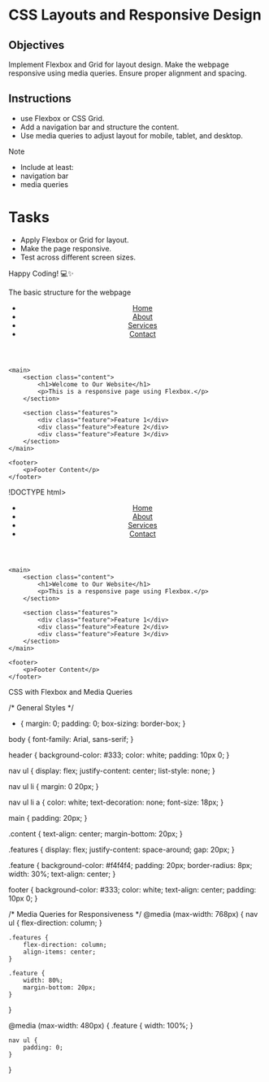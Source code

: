 # CSS Layouts and Responsive Design

## Objectives

Implement Flexbox and Grid for layout design.
Make the webpage responsive using media queries.
Ensure proper alignment and spacing.

## Instructions

- use Flexbox or CSS Grid.
- Add a navigation bar and structure the content.
- Use media queries to adjust layout for mobile, tablet, and desktop.

>[!NOTE]
>  - Include at least:
>  - navigation bar
>  - media queries

# Tasks

- Apply Flexbox or Grid for layout.
- Make the page responsive.
- Test across different screen sizes.

Happy Coding! 💻✨

The basic structure for the webpage


<!DOCTYPE html>
<html lang="en">
<head>
    <meta charset="UTF-8">
    <meta name="viewport" content="width=device-width, initial-scale=1.0">
    <title>Responsive Design with Flexbox</title>
    <link rel="stylesheet" href="styles.css">
</head>
<body>
    <header>
        <nav>
            <ul>
                <li><a href="#">Home</a></li>
                <li><a href="#">About</a></li>
                <li><a href="#">Services</a></li>
                <li><a href="#">Contact</a></li>
            </ul>
        </nav>
    </header>

    <main>
        <section class="content">
            <h1>Welcome to Our Website</h1>
            <p>This is a responsive page using Flexbox.</p>
        </section>

        <section class="features">
            <div class="feature">Feature 1</div>
            <div class="feature">Feature 2</div>
            <div class="feature">Feature 3</div>
        </section>
    </main>

    <footer>
        <p>Footer Content</p>
    </footer>
</body>
</html>


!DOCTYPE html>
<html lang="en">
<head>
    <meta charset="UTF-8">
    <meta name="viewport" content="width=device-width, initial-scale=1.0">
    <title>Responsive Design with Flexbox</title>
    <link rel="stylesheet" href="styles.css">
</head>
<body>
    <header>
        <nav>
            <ul>
                <li><a href="#">Home</a></li>
                <li><a href="#">About</a></li>
                <li><a href="#">Services</a></li>
                <li><a href="#">Contact</a></li>
            </ul>
        </nav>
    </header>

    <main>
        <section class="content">
            <h1>Welcome to Our Website</h1>
            <p>This is a responsive page using Flexbox.</p>
        </section>

        <section class="features">
            <div class="feature">Feature 1</div>
            <div class="feature">Feature 2</div>
            <div class="feature">Feature 3</div>
        </section>
    </main>

    <footer>
        <p>Footer Content</p>
    </footer>
</body>
</html>

CSS with Flexbox and Media Queries

/* General Styles */
* {
    margin: 0;
    padding: 0;
    box-sizing: border-box;
}

body {
    font-family: Arial, sans-serif;
}

header {
    background-color: #333;
    color: white;
    padding: 10px 0;
}

nav ul {
    display: flex;
    justify-content: center;
    list-style: none;
}

nav ul li {
    margin: 0 20px;
}

nav ul li a {
    color: white;
    text-decoration: none;
    font-size: 18px;
}

main {
    padding: 20px;
}

.content {
    text-align: center;
    margin-bottom: 20px;
}

.features {
    display: flex;
    justify-content: space-around;
    gap: 20px;
}

.feature {
    background-color: #f4f4f4;
    padding: 20px;
    border-radius: 8px;
    width: 30%;
    text-align: center;
}

footer {
    background-color: #333;
    color: white;
    text-align: center;
    padding: 10px 0;
}

/* Media Queries for Responsiveness */
@media (max-width: 768px) {
    nav ul {
        flex-direction: column;
    }

    .features {
        flex-direction: column;
        align-items: center;
    }

    .feature {
        width: 80%;
        margin-bottom: 20px;
    }
}

@media (max-width: 480px) {
    .feature {
        width: 100%;
    }

    nav ul {
        padding: 0;
    }
}
